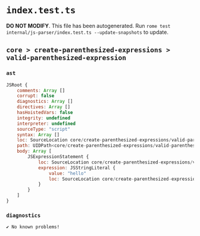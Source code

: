 # `index.test.ts`

**DO NOT MODIFY**. This file has been autogenerated. Run `rome test internal/js-parser/index.test.ts --update-snapshots` to update.

## `core > create-parenthesized-expressions > valid-parenthesized-expression`

### `ast`

```javascript
JSRoot {
	comments: Array []
	corrupt: false
	diagnostics: Array []
	directives: Array []
	hasHoistedVars: false
	integrity: undefined
	interpreter: undefined
	sourceType: "script"
	syntax: Array []
	loc: SourceLocation core/create-parenthesized-expressions/valid-parenthesized-expression/input.js 1:0-2:0
	path: UIDPath<core/create-parenthesized-expressions/valid-parenthesized-expression/input.js>
	body: Array [
		JSExpressionStatement {
			loc: SourceLocation core/create-parenthesized-expressions/valid-parenthesized-expression/input.js 1:0-1:10
			expression: JSStringLiteral {
				value: "hello"
				loc: SourceLocation core/create-parenthesized-expressions/valid-parenthesized-expression/input.js 1:1-1:8
			}
		}
	]
}
```

### `diagnostics`

```
✔ No known problems!

```
